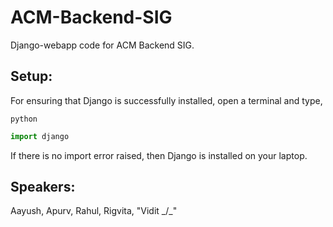 # ACM-Backend-SIG
Django-webapp code for ACM Backend SIG.

## Setup:
For ensuring that Django is successfully installed, open a terminal and type,
```shell
python
```
```python
import django
```
If there is no import error raised, then Django is installed on your laptop.

## Speakers:
Aayush, Apurv, Rahul, Rigvita, "Vidit _/\_"
